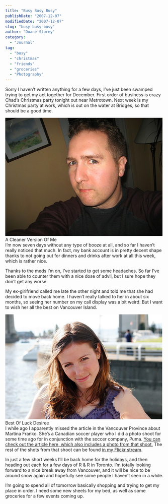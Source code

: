 ```yaml
---
title: "Busy Busy Busy"
publishDate: "2007-12-07"
modifiedDate: "2007-12-07"
slug: "busy-busy-busy"
author: "Duane Storey"
category:
  - "Journal"
tag:
  - "busy"
  - "christmas"
  - "friends"
  - "groceries"
  - "Photography"
---
```


Sorry I haven’t written anything for a few days, I’ve just been swamped trying to get my act together for December. First order of business is crazy Chad’s Christmas party tonight out near Metrotown. Next week is my Christmas party at work, which is out on the water at Bridges, so that should be a good time.

  
[![](_images/busy-busy-busy-1.jpg)](http://flickr.com/photos/duanestorey/2091955559/)  
A Cleaner Version Of Me  
I’m now seven days without any type of booze at all, and so far I haven’t really noticed that much. In fact, my bank account is in pretty decent shape thanks to not going out for dinners and drinks after work at all this week, which is rather nice.

Thanks to the meds I’m on, I’ve started to get some headaches. So far I’ve been able to counter them with a nice dose of advil, but I sure hope they don’t get any worse.

My ex-girlfriend called me late the other night and told me that she had decided to move back home. I haven’t really talked to her in about six months, so seeing her number on my call display was a bit weird. But I want to wish her all the best on Vancouver Island.

  
[![](_images/busy-busy-busy-2.jpg)](http://flickr.com/photos/duanestorey/177091906/)  
Best Of Luck Desiree  
I while ago I apparently missed the article in the Vancouver Province about Martina Franko. She’s a Canadian soccer player who I did a photo shoot for some time ago for in conjunction with the soccer company, Puma. [You can check out the article here, which also includes a photo from that shoot.](http://communities.canada.com/theprovince/blogs/postcardsfromchina/archive/2007/08/29/on-the-ground-in-tokyo.aspx) The rest of the shots from that shoot can be found [in my Flickr stream](http://flickr.com/photos/duanestorey/sets/72157601354458513/).

In just a few short weeks I’ll be back home for the holidays, and then heading out each for a few days of R &amp; R in Toronto. I’m totally looking forward to a nice break away from Vancouver, and it will be nice to be around snow again and hopefully see some people I haven’t seen in a while.

I’m going to spend all of tomorrow basically shopping and trying to get my place in order. I need some new sheets for my bed, as well as some groceries for a few events coming up.